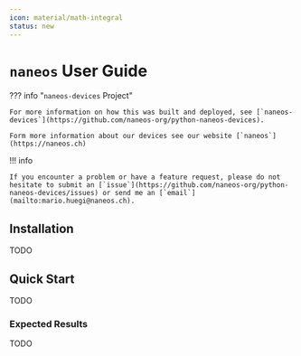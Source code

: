 ```yaml
---
icon: material/math-integral
status: new
---
```


# `naneos` User Guide

??? info "`naneos-devices` Project"

    For more information on how this was built and deployed, see [`naneos-devices`](https://github.com/naneos-org/python-naneos-devices).

    Form more information about our devices see our website [`naneos`](https://naneos.ch)

!!! info

    If you encounter a problem or have a feature request, please do not hesitate to submit an [`issue`](https://github.com/naneos-org/python-naneos-devices/issues) or send me an [`email`](mailto:mario.huegi@naneos.ch).



## Installation

TODO

## Quick Start

TODO

### Expected Results

TODO